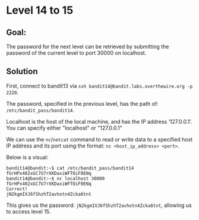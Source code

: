 # Level 14 to 15

## Goal:
The password for the next level can be retrieved by submitting the password of the current level to port 30000 on localhost.

## Solution
First, connect to bandit13 via `ssh bandit14@bandit.labs.overthewire.org -p 2220`.

The password, specified in the previous level, has the path of: `/etc/bandit_pass/bandit14`.

Localhost is the host of the local machine, and has the IP address ‘127.0.0.1’. You can specify either "localhost" or "127.0.0.1" 

We can use the `nc`/`netcat` command to read or write data to a specified host IP address and its port using the format: `nc <host_ip_address> <port>`. 



Below is a visual:

```
bandit14@bandit:~$ cat /etc/bandit_pass/bandit14
fGrHPx402xGC7U7rXKDaxiWFTOiF0ENq
bandit14@bandit:~$ nc localhost 30000
fGrHPx402xGC7U7rXKDaxiWFTOiF0ENq
Correct!
jN2kgmIXJ6fShzhT2avhotn4Zcka6tnt
```
This gives us the password: `jN2kgmIXJ6fShzhT2avhotn4Zcka6tnt`, allowing us to access level 15.
